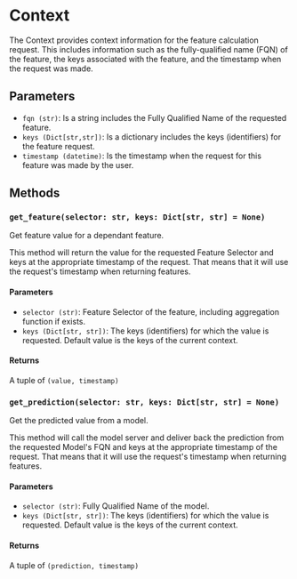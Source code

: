 # Context

The Context provides context information for the feature calculation request. This includes information such as the
fully-qualified name (FQN) of the feature, the keys associated with the feature, and the timestamp when the request was
made.

## Parameters

* `fqn (str)`: Is a string includes the Fully Qualified Name of the requested feature.
* `keys (Dict[str,str])`: Is a dictionary includes the keys (identifiers) for the feature request.
* `timestamp (datetime)`: Is the timestamp when the request for this feature was made by the user.

## Methods

### `get_feature(selector: str, keys: Dict[str, str] = None)`

Get feature value for a dependant feature.

This method will return the value for the requested Feature Selector and keys at the appropriate timestamp of the
request. That means that it will use the request's timestamp when returning features.

#### Parameters

* `selector (str)`: Feature Selector of the feature, including aggregation function if exists.
* `keys (Dict[str, str])`: The keys (identifiers) for which the value is requested. Default value is the keys of the
  current context.

#### Returns

A tuple of `(value, timestamp)`

### `get_prediction(selector: str, keys: Dict[str, str] = None)`

Get the predicted value from a model.

This method will call the model server and deliver back the prediction from the requested Model's FQN and keys at the
appropriate timestamp of the request. That means that it will use the request's timestamp when returning features.

#### Parameters

* `selector (str)`: Fully Qualified Name of the model.
* `keys (Dict[str, str])`: The keys (identifiers) for which the value is requested. Default value is the keys of the
  current context.

#### Returns

A tuple of `(prediction, timestamp)`
